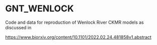 # GNT_WENLOCK
Code and data for reproduction of Wenlock River CKMR models as discussed in 

https://www.biorxiv.org/content/10.1101/2022.02.24.481858v1.abstract




